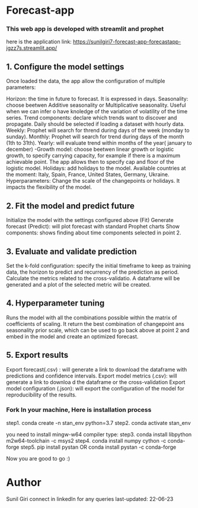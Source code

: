 # Forecast-app

### This web app is developed with streamlit and prophet
here is the application link: https://sunilgiri7-forecast-app-forecastapp-jgzz7s.streamlit.app/

## 1. Configure the model settings
Once loaded the data, the app allow the configuration of multiple parameters:

Horizon: the time in future to forecast. It is expressed in days.
Seasonality: choose beetwen Additive seasonality or Multiplicative seasonality. Useful when we can infer o have knoledge of the variation of volatility of the time series.
Trend components: declare which trends want to discover and propagate. Daily should be selected if loading a dataset with hourly data. Weekly: Prophet will search for thrend during days of the week (monday to sunday). Monthly: Prophet will search for trend during days of the month (1th to 31th). Yearly: will evaluate trend within months of the year( january to december) -Growth model: choose beetwen linear growth or logistic growth, to specify carrying capacity, for example if there is a maximum achievable point. The app allows then to specify cap and floor of the logistic model.
Holidays: add holidays to the model. Available countries at the moment: Italy, Spain, France, United States, Germany, Ukraine.
Hyperparameters: Change the scale of the changepoints or holidays. It impacts the flexibility of the model.

## 2. Fit the model and predict future
Initialize the model with the settings configured above (Fit)
Generate forecast (Predict): will plot forecast with standard Prophet charts
Show components: shows finding about time components selected in point 2.
## 3. Evaluate and validate prediction
Set the k-fold configuration: specify the initial timeframe to keep as training data, the horizon to predict and recurrency of the prediction as period.
Calculate the metrics related to the cross-validatio. A dataframe will be generated and a plot of the selected metric will be created.

## 4. Hyperparameter tuning
Runs the model with all the combinations possible within the matrix of coefficients of scaling. It return the best combination of changepoint ans seasonality prior scale, which can be used to go back above at point 2 and embed in the model and create an optimized forecast.

## 5. Export results
Export forecast(.csv) : will generate a link to download the dataframe with predictions and confidence intervals.
Export model metrics (.csv): will generate a link to downloa d the dataframe or the cross-validation
Export model configuration (.json): will export the configuration of the model for reproducibility of the results.

### Fork In your machine, Here is installation process
step1. conda create -n stan_env python=3.7
step2. conda activate stan_env

you need to install mingw-w64 compiler type:
step3. conda install libpython m2w64-toolchain -c msys2
step4. conda install numpy cython -c conda-forge
step5. pip install pystan OR conda install pystan -c conda-forge

Now you are good to go :)

# Author
Sunil Giri
connect in linkedIn for any queries 
last-updated: 22-06-23
